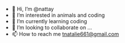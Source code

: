 - 👋 Hi, I’m @nattay
- 👀 I’m interested in animals and coding 
- 🌱 I’m currently learning coding
- 💞️ I’m looking to collaborate on ...
- 📫 How to reach me tnatalie661@gmail.com

<!---
nattay/nattay is a ✨ special ✨ repository because its `README.md` (this file) appears on your GitHub profile.
You can click the Preview link to take a look at your changes.
--->
